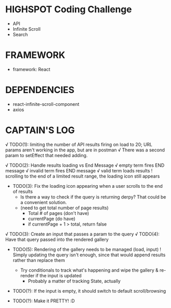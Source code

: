 # HIGHSPOT Coding Challenge
- API
- Infinite Scroll
- Search

# FRAMEWORK
- framework: React

# DEPENDENCIES
- react-infinite-scroll-component
- axios

# CAPTAIN'S LOG
√ TODO(1): limiting the number of API results firing on load to 20; URL params aren't working in the app, but are in postman
  √ There was a second param to setEffect that needed adding.

√ TODO(2): Handle results loading vs End Message
  √ empty term fires END message 
  √ invalid term fires END message
  √ valid term loads results
  ! scrolling to the end of a limited result range, the loading icon still appears

- TODO(3): Fix the loading icon appearing when a user scrolls to the end of results
  - Is there a way to check if the query is returning derpy? That could be a convenient solution.
  - (need to get total number of page results)
    - Total # of pages (don't have)
    - currentPage (do have)
    - if currentPage + 1 > total, return false

√ TODO(3): Create an input that passes a param to the query
√ TODO(4): Have that query passed into the rendered gallery

- TODO(5): Rendering of the gallery needs to be managed (load, input)
  ! Simply updating the query isn't enough, since that would append results rather than replace them
    - Try conditionals to track what's happening and wipe the gallery & re-render if the input is updated
      - Probably a matter of tracking State, actually

- TODO(?): If the input is empty, it should switch to default scroll/browsing

- TODO(?): Make it PRETTY! :D